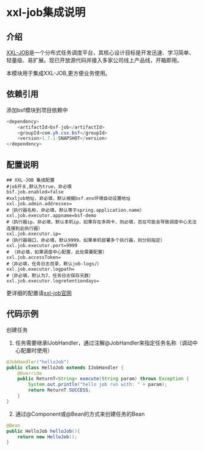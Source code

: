 # xxl-job集成说明

## 介绍
[XXL-JOB](https://github.com/xuxueli/xxl-job)是一个分布式任务调度平台，其核心设计目标是开发迅速、学习简单、轻量级、易扩展。现已开放源代码并接入多家公司线上产品线，开箱即用。

本模块用于集成XXL-JOB,更方便业务使用。

## 依赖引用
添加bsf模块到项目依赖中

```java 
<dependency>
	<artifactId>bsf-job</artifactId>
	<groupId>com.yh.csx.bsf</groupId>
	<version>1.7.1-SNAPSHOT</version>
</dependency>
```


## 配置说明

```shell
## XXL-JOB 集成配置
#job开关,默认为true，非必填
bsf.job.enabled=false 
#xxljob地址，非必填，默认根据bsf.env环境自动设置地址
xxl.job.admin.addresses=   
#（执行器名称，非必填，默认等于spring.application.name）
xxl.job.executor.appname=bsf-demo  
#（执行器ip，非必填，默认本机ip，如果存在多网卡，则必填，否在可能会导致调度中心无法连接到此执行器）
xxl.job.executor.ip=    
#（执行器端口，非必填，默认9999，如果单机部署多个执行器，则分别指定）
xxl.job.executor.port=9999   
# （非必填，如果调度中心配置，此处需要配置）       
xxl.job.accessToken=            
#（非必填，任务日志目录，默认job-logs/） 
xxl.job.executor.logpath=          
#（非必填，默认为7，任务日志保存天数）
xxl.job.executor.logretentiondays=   
```
更详细的配置请[xxl-job官网](https://github.com/xuxueli/xxl-job)

## 代码示例

创建任务
1. 任务需要继承IJobHandler，通过注解@JobHandler来指定任务名称（调动中心配置时使用）

```java
@JobHandler("helloJob")
public class HelloJob extends IJobHandler {
    @Override
    public ReturnT<String> execute(String param) throws Exception {
        System.out.println("hello job run with: " + param);
        return ReturnT.SUCCESS;
    }
}
```
2. 通过@Component或@Bean的方式来创建任务的Bean

```java
@Bean
public HelloJob helloJob(){
    return new HelloJob();
}
```